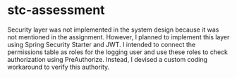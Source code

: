 # stc-assessment
Security layer was not implemented in the system design because it was not mentioned in the assignment. However, I planned to implement this layer using Spring Security Starter and JWT. I intended to connect the permissions table as roles for the logging user and use these roles to check authorization using PreAuthorize. Instead, I devised a custom coding workaround to verify this authority.

